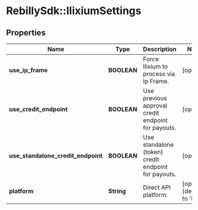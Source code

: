 # RebillySdk::IlixiumSettings

## Properties
Name | Type | Description | Notes
------------ | ------------- | ------------- | -------------
**use_ip_frame** | **BOOLEAN** | Force Ilixium to process via Ip Frame. | [optional] 
**use_credit_endpoint** | **BOOLEAN** | Use previous approval credit endpoint for payouts. | [optional] 
**use_standalone_credit_endpoint** | **BOOLEAN** | Use standalone (token) credit endpoint for payouts. | [optional] 
**platform** | **String** | Direct API platform. | [optional] [default to &#x27;itix&#x27;]

